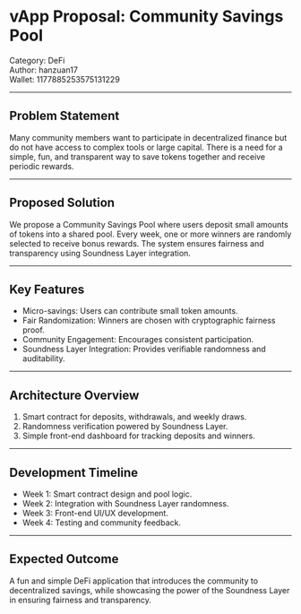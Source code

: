 # vApp Proposal: Community Savings Pool

Category: DeFi  
Author: hanzuan17  
Wallet: 1177885253575131229  

---

## Problem Statement
Many community members want to participate in decentralized finance but do not have access to complex tools or large capital. There is a need for a simple, fun, and transparent way to save tokens together and receive periodic rewards.

---

## Proposed Solution
We propose a Community Savings Pool where users deposit small amounts of tokens into a shared pool. Every week, one or more winners are randomly selected to receive bonus rewards. The system ensures fairness and transparency using Soundness Layer integration.

---

## Key Features
- Micro-savings: Users can contribute small token amounts.  
- Fair Randomization: Winners are chosen with cryptographic fairness proof.  
- Community Engagement: Encourages consistent participation.  
- Soundness Layer Integration: Provides verifiable randomness and auditability.  

---

## Architecture Overview
1. Smart contract for deposits, withdrawals, and weekly draws.  
2. Randomness verification powered by Soundness Layer.  
3. Simple front-end dashboard for tracking deposits and winners.  

---

## Development Timeline
- Week 1: Smart contract design and pool logic.  
- Week 2: Integration with Soundness Layer randomness.  
- Week 3: Front-end UI/UX development.  
- Week 4: Testing and community feedback.  

---

## Expected Outcome
A fun and simple DeFi application that introduces the community to decentralized savings, while showcasing the power of the Soundness Layer in ensuring fairness and transparency.
